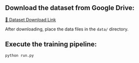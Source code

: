 ## Download the dataset from Google Drive:
[🔗 Dataset Download Link](https://drive.google.com/drive/folders/1JMNku0nzcgfKCFr51FR7vxr1jCZCdlgk?usp=drive_link)

After downloading, place the data files in the `data/` directory.
## Execute the training pipeline:
```bash
python run.py
```

